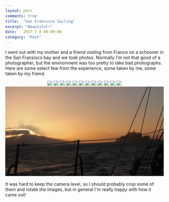 ```yaml
---
layout: post
comments: true
title:  "San Fransisco Sailing"
excerpt: "Beautiful!"
date:   2017-7-8 00:00:00
category: "Post"
---
```


I went out with my mother and a friend visiting from France on a schooner in the San Fransisco bay and we took photos. Normally I'm not that good of a photographer, but the environment was too pretty to take bad photographs. Here are some select few from the experience, some taken by me, some taken by my friend.

<center>
<a href="/attachments/sf-boat/P1050809.JPG" target="_blank_"><img src="/attachments/sf-boat/P1050809.JPG"/></a>
<a href="/attachments/sf-boat/P1050816.JPG" target="_blank_"><img src="/attachments/sf-boat/P1050816.JPG"/></a>
<a href="/attachments/sf-boat/P1050864.JPG" target="_blank_"><img src="/attachments/sf-boat/P1050864.JPG"/></a>
<a href="/attachments/sf-boat/P1050876.JPG" target="_blank_"><img src="/attachments/sf-boat/P1050876.JPG"/></a>
<a href="/attachments/sf-boat/P1050881.JPG" target="_blank_"><img src="/attachments/sf-boat/P1050881.JPG"/></a>
<a href="/attachments/sf-boat/P1050912.JPG" target="_blank_"><img src="/attachments/sf-boat/P1050912.JPG"/></a>
<a href="/attachments/sf-boat/P1050924.JPG" target="_blank_"><img src="/attachments/sf-boat/P1050924.JPG"/></a>
<a href="/attachments/sf-boat/P1050940.JPG" target="_blank_"><img src="/attachments/sf-boat/P1050940.JPG"/></a>
<a href="/attachments/sf-boat/P1050953.JPG" target="_blank_"><img src="/attachments/sf-boat/P1050953.JPG"/></a>
<a href="/attachments/sf-boat/P1050956.JPG" target="_blank_"><img src="/attachments/sf-boat/P1050956.JPG"/></a>
<a href="/attachments/sf-boat/P1050959.JPG" target="_blank_"><img src="/attachments/sf-boat/P1050959.JPG"/></a>
<a href="/attachments/sf-boat/P1050970.JPG" target="_blank_"><img src="/attachments/sf-boat/P1050970.JPG"/></a>
<a href="/attachments/sf-boat/P1050976.JPG" target="_blank_"><img src="/attachments/sf-boat/P1050976.JPG"/></a>
</center>

It was hard to keep the camera level, so I should probably crop some of them and rotate the images, but in general I'm really happy with how it came out!
